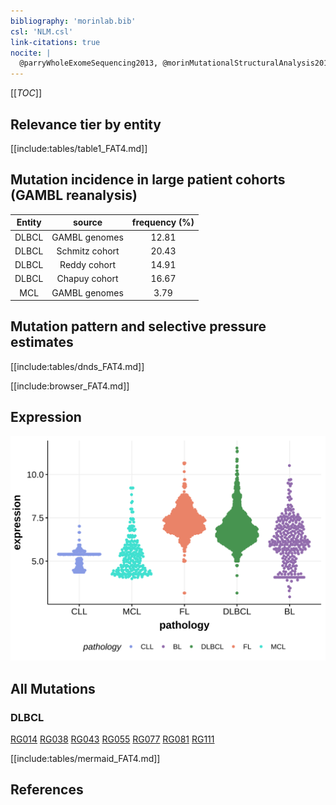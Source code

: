 ```yaml
---
bibliography: 'morinlab.bib'
csl: 'NLM.csl'
link-citations: true
nocite: |
  @parryWholeExomeSequencing2013, @morinMutationalStructuralAnalysis2013, @zhangGenomicLandscapeMantle2014, 
---
```

[[_TOC_]]


## Relevance tier by entity

[[include:tables/table1_FAT4.md]]

## Mutation incidence in large patient cohorts (GAMBL reanalysis)

|Entity|source        |frequency (%)|
|:------:|:--------------:|:-------------:|
|DLBCL |GAMBL genomes |12.81        |
|DLBCL |Schmitz cohort|20.43        |
|DLBCL |Reddy cohort  |14.91        |
|DLBCL |Chapuy cohort |16.67        |
|MCL   |GAMBL genomes | 3.79        |

## Mutation pattern and selective pressure estimates

[[include:tables/dnds_FAT4.md]]




[[include:browser_FAT4.md]]

## Expression
![](images/gene_expression/FAT4_by_pathology.svg)
<!-- ORIGIN: morinMutationalStructuralAnalysis2013 -->
<!-- DLBCL: morinMutationalStructuralAnalysis2013 -->
<!-- MCL: zhangGenomicLandscapeMantle2014 -->
<!-- MZL: parryWholeExomeSequencing2013 -->

## All Mutations

### DLBCL

[RG014](https://www.bcgsc.ca/downloads/morinlab/GAMBL/Morin_2013/RG014.html)
[RG038](https://www.bcgsc.ca/downloads/morinlab/GAMBL/Morin_2013/RG038.html)
[RG043](https://www.bcgsc.ca/downloads/morinlab/GAMBL/Morin_2013/RG043.html)
[RG055](https://www.bcgsc.ca/downloads/morinlab/GAMBL/Morin_2013/RG055.html)
[RG077](https://www.bcgsc.ca/downloads/morinlab/GAMBL/Morin_2013/RG077.html)
[RG081](https://www.bcgsc.ca/downloads/morinlab/GAMBL/Morin_2013/RG081.html)
[RG111](https://www.bcgsc.ca/downloads/morinlab/GAMBL/Morin_2013/RG111.html)

[[include:tables/mermaid_FAT4.md]]

## References
